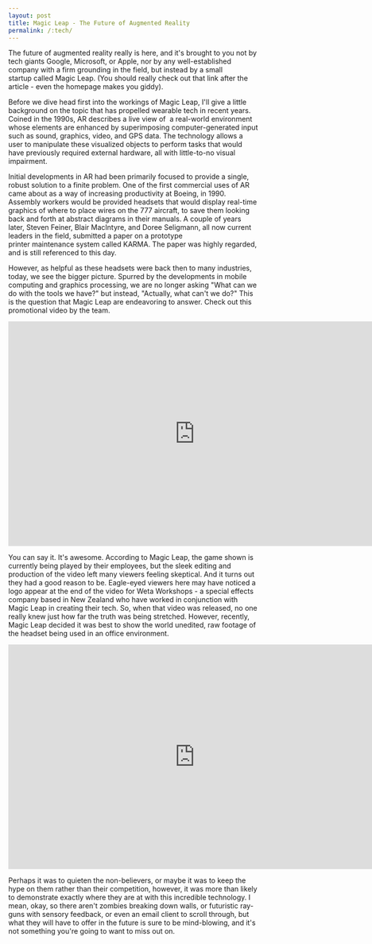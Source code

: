 ```yaml
---
layout: post
title: Magic Leap - The Future of Augmented Reality
permalink: /:tech/
---
```


The future of augmented reality really is here, and it's brought to you not by tech giants Google, Microsoft, or Apple, nor by any well-established company with a firm grounding in the field, but instead by a small startup called Magic Leap. (You should really check out that link after the article - even the homepage makes you giddy).

Before we dive head first into the workings of Magic Leap, I'll give a little background on the topic that has propelled wearable tech in recent years. Coined in the 1990s, AR describes a live view of  a real-world environment whose elements are enhanced by superimposing computer-generated input such as sound, graphics, video, and GPS data. The technology allows a user to manipulate these visualized objects to perform tasks that would have previously required external hardware, all with little-to-no visual impairment.

Initial developments in AR had been primarily focused to provide a single, robust solution to a finite problem. One of the first commercial uses of AR came about as a way of increasing productivity at Boeing, in 1990. Assembly workers would be provided headsets that would display real-time graphics of where to place wires on the 777 aircraft, to save them looking back and forth at abstract diagrams in their manuals. A couple of years later, Steven Feiner, Blair MacIntyre, and Doree Seligmann, all now current leaders in the field, submitted a paper on a prototype printer maintenance system called KARMA. The paper was highly regarded, and is still referenced to this day.

However, as helpful as these headsets were back then to many industries, today, we see the bigger picture. Spurred by the developments in mobile computing and graphics processing, we are no longer asking "What can we do with the tools we have?" but instead, "Actually, what can't we do?" This is the question that Magic Leap are endeavoring to answer. Check out this promotional video by the team.

<iframe width="750" height="452" src="https://www.youtube.com/embed/kPMHcanq0xM" frameborder="0" allow="autoplay; encrypted-media" allowfullscreen></iframe>

You can say it. It's awesome. According to Magic Leap, the game shown is currently being played by their employees, but the sleek editing and production of the video left many viewers feeling skeptical. And it turns out they had a good reason to be. Eagle-eyed viewers here may have noticed a logo appear at the end of the video for Weta Workshops - a special effects company based in New Zealand who have worked in conjunction with Magic Leap in creating their tech. So, when that video was released, no one really knew just how far the truth was being stretched. However, recently, Magic Leap decided it was best to show the world unedited, raw footage of the headset being used in an office environment.

<iframe width="750" height="452" src="https://www.youtube.com/embed/kw0-JRa9n94" frameborder="0" allow="autoplay; encrypted-media" allowfullscreen></iframe>

Perhaps it was to quieten the non-believers, or maybe it was to keep the hype on them rather than their competition, however, it was more than likely to demonstrate exactly where they are at with this incredible technology. I mean, okay, so there aren't zombies breaking down walls, or futuristic ray-guns with sensory feedback, or even an email client to scroll through, but what they will have to offer in the future is sure to be mind-blowing, and it's not something you're going to want to miss out on.
